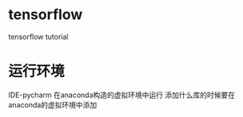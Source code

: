 # tensorflow
tensorflow tutorial

# 运行环境
IDE-pycharm
在anaconda构造的虚拟环境中运行
添加什么库的时候要在anaconda的虚拟环境中添加
